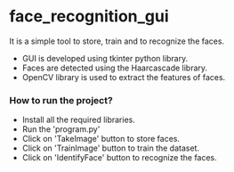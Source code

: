 # face_recognition_gui
It is a simple tool to store, train and to recognize the faces.

- GUI is developed using tkinter python library.
- Faces are detected using the Haarcascade library.
- OpenCV library is used to extract the features of faces.

### How to run the project?
- Install all the required libraries.
- Run the 'program.py'
- Click on 'TakeImage' button to store faces.
- Click on 'TrainImage' button to train the dataset.
- Click on 'IdentifyFace' button to recognize the faces.
